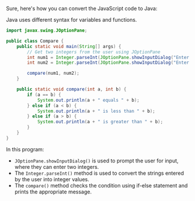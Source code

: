 Sure, here's how you can convert the JavaScript code to Java:

Java uses different syntax for variables and functions.

```java
import javax.swing.JOptionPane;

public class Compare {
    public static void main(String[] args) {
        // Get two integers from the user using JOptionPane
        int num1 = Integer.parseInt(JOptionPane.showInputDialog("Enter first integer:"));
        int num2 = Integer.parseInt(JOptionPane.showInputDialog("Enter second integer:"));

        compare(num1, num2);
    }

    public static void compare(int a, int b) {
        if (a == b) {
            System.out.println(a + " equals " + b);
        } else if (a < b) {
            System.out.println(a + " is less than " + b);
        } else if (a > b) {
            System.out.println(a + " is greater than " + b);
        }
    }
}
```
In this program:
- `JOptionPane.showInputDialog()` is used to prompt the user for input, where they can enter two integers.
- The `Integer.parseInt()` method is used to convert the strings entered by the user into integer values.
- The `compare()` method checks the condition using if-else statement and prints the appropriate message.
